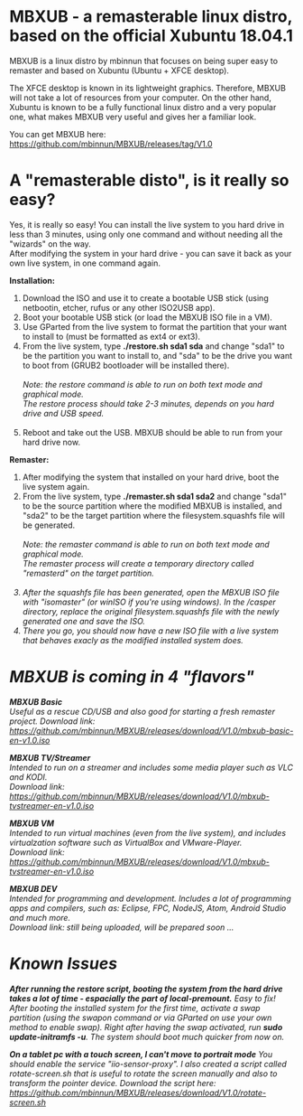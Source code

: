 # MBXUB - a remasterable linux distro, based on the official Xubuntu 18.04.1

MBXUB is a linux distro by mbinnun that focuses on being super easy to remaster and based on Xubuntu (Ubuntu + XFCE desktop).

The XFCE desktop is known in its lightweight graphics. Therefore, MBXUB will not take a lot of resources from your computer.
On the other hand, Xubuntu is known to be a fully functional linux distro and a very popular one, what makes MBXUB very useful and gives her a familiar look.

You can get MBXUB here:<br>
https://github.com/mbinnun/MBXUB/releases/tag/V1.0

# A "remasterable disto", is it really so easy?

Yes, it is really so easy! You can install the live system to you hard drive in less than 3 minutes, using only one command and without needing all the "wizards" on the way.<br>
After modifying the system in your hard drive - you can save it back as your own live system, in one command again.

<b>Installation:</b><br>
1. Download the ISO and use it to create a bootable USB stick (using netbootin, etcher, rufus or any other ISO2USB app).
2. Boot your bootable USB stick (or load the MBXUB ISO file in a VM).
3. Use GParted from the live system to format the partition that your want to install to (must be formatted as ext4 or ext3).
4. From the live system, type <b>./restore.sh sda1 sda</b> and change "sda1" to be the partition you want to install to, and "sda" to be the drive you want to boot from (GRUB2 bootloader will be installed there).<br><br>
<i>Note: the restore command is able to run on both text mode and graphical mode.<br>
  The restore process should take 2-3 minutes, depends on you hard drive and USB speed.</i><br><br>
5. Reboot and take out the USB. MBXUB should be able to run from your hard drive now.

<b>Remaster:</b><br>
1. After modifying the system that installed on your hard drive, boot the live system again.
2. From the live system, type <b>./remaster.sh sda1 sda2</b> and change "sda1" to be the source partition where the modified MBXUB is installed, and "sda2" to be the target partition where the filesystem.squashfs file will be generated.<br><br>
<i>Note: the remaster command is able to run on both text mode and graphical mode.<br>The remaster process will create a temporary directory called "remasterd" on the target partition.<br><br>
5. After the squashfs file has been generated, open the MBXUB ISO file with "isomaster" (or winISO if you're using windows). In the /casper directory, replace the original filesystem.squashfs file with the newly generated one and save the ISO.
6. There you go, you should now have a new ISO file with a live system that behaves exacly as the modified installed system does.

# MBXUB is coming in 4 "flavors"

<b>MBXUB Basic</b><br>
Useful as a rescue CD/USB and also good for starting a fresh remaster project.
Download link: https://github.com/mbinnun/MBXUB/releases/download/V1.0/mbxub-basic-en-v1.0.iso

<b>MBXUB TV/Streamer</b><br>
Intended to run on a streamer and includes some media player such as VLC and KODI.<br>
Download link: https://github.com/mbinnun/MBXUB/releases/download/V1.0/mbxub-tvstreamer-en-v1.0.iso

<b>MBXUB VM</b><br>
Intended to run virtual machines (even from the live system), and includes virtualzation software such as VirtualBox and VMware-Player.<br>
Download link: https://github.com/mbinnun/MBXUB/releases/download/V1.0/mbxub-tvstreamer-en-v1.0.iso

<b>MBXUB DEV</b><br>
Intended for programming and development. Includes a lot of programming apps and compilers, such as: Eclipse, FPC, NodeJS, Atom, Android Studio and much more.<br>
Download link: <i>still being uploaded, will be prepared soon ...</i>

# Known Issues

<b>After running the restore script, booting the system from the hard drive takes a lot of time - espacially the part of local-premount.</b>
Easy to fix! After booting the installed system for the first time, activate a swap partition (using the swapon command or via GParted on use your own method to enable swap). Right after having the swap activated, run <b>sudo update-initramfs -u</b>. The system should boot much quicker from now on.

<b>On a tablet pc with a touch screen, I can't move to portrait mode</b>
You should enable the service "iio-sensor-proxy". I also created a script called rotate-screen.sh that is useful to rotate the screen manually and also to transform the pointer device.
Download the script here: https://github.com/mbinnun/MBXUB/releases/download/V1.0/rotate-screen.sh
